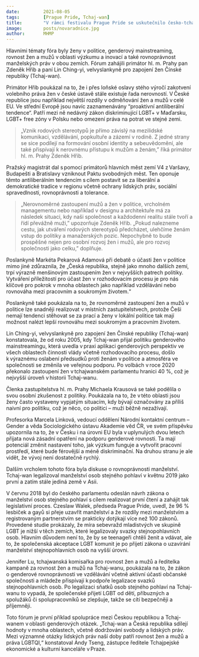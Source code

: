 ```yaml
---
date:         2021-08-05
tags:         [Prague Pride, Tchaj-wan]
title:        "V rámci festivalu Prague Pride se uskutečnilo česko-tchajwanské online fórum o rovnosti mezi ženami a muži"
image: 	      posts/novaradnice.jpg
author:       MHMP
---
```


Hlavními tématy fóra byly ženy v politice, genderový mainstreaming, rovnost žen a mužů v oblasti výzkumu a inovací a také rovnoprávnost manželských práv v obou zemích. Fórum zahájili primátor hl. m. Prahy pan Zdeněk Hřib a paní Lin Ching-yi, velvyslankyně pro zapojení žen Čínské republiky (Tchaj-wan). 

Primátor Hřib poukázal na to, že i přes loňské oslavy stého výročí zakotvení volebního práva žen v české ústavě stále existuje řada nerovností. V České republice jsou například největší rozdíly v odměňování žen a mužů v celé EU. Ve střední Evropě jsou navíc zaznamenávány “proaktivní antiliberální tendence“. Patří mezi ně nedávný zákon diskriminující LGBT+ v Maďarsku, LGBT+ free zóny v Polsku nebo omezení práva na potrat ve stejné zemi. 

> „Vznik rodových stereotypů je přímo závislý na mezilidské komunikaci, vzdělávání, popkultuře a zázemí v rodině.  Z jedné strany se sice podílejí na formování osobní identity a sebeuvědomění, ale také přispívají k nerovnému přístupu k mužům a ženám,” říká primátor hl. m. Prahy Zdeněk Hřib.   

Pražský magistrát dal s pomocí primátorů hlavních měst zemí V4 z Varšavy, Budapešti a Bratislavy vzniknout Paktu svobodných měst. Ten oponuje těmto antiliberálním tendencím s cílem postavit se za liberální a demokratické tradice v regionu včetně ochrany lidských práv, sociální spravedlnosti, rovnoprávnosti a tolerance. 

> „Nerovnoměrné zastoupení mužů a žen v politice, vrcholném managementu nebo například v designu a architektuře má za následek situaci, kdy naši společnost a každodenní realitu stále tvoří a řídí převážně muži,” upozorňuje Zdeněk Hřib. „Pokud nalezneme cestu, jak utváření rodových stereotypů předcházet, ulehčíme ženám vstup do politiky a manažerských pozic. Nepochybně to bude prospěšné nejen pro osobní rozvoj žen i mužů, ale pro rozvoj společnosti jako celku,” doplňuje.   

Poslankyně Markéta Pekarová Adamová při debatě o účasti žen v politice mimo jiné zdůraznila, že „Česká republika, stejně jako mnoho dalších zemí, trpí výrazně menšinovým zastoupením žen v nejvyšších patrech politiky. Vytváření příležitostí pro účast žen v rozhodovacím procesu je pro nás klíčové pro pokrok v mnoha oblastech jako například vzdělávání nebo rovnováha mezi pracovním a soukromým životem.“ 

Poslankyně také poukázala na to, že rovnoměrné zastoupení žen a mužů v politice lze snadněji realizovat v místních zastupitelstvech, protože Češi nemají tendenci stěhovat se za prací a ženy v lokální politice tak mají možnost nalézt lepší rovnováhu mezi soukromým a pracovním životem. 

Lin Ching-yi, velvyslankyně pro zapojení žen Čínské republiky (Tchaj-wan) konstatovala, že od roku 2005, kdy Tchaj-wan přijal politiku genderového mainstreamingu, která uvedla v praxi aplikaci genderových perspektiv ve všech oblastech činnosti vlády včetně rozhodovacího procesu, došlo k výraznému oslabení předsudků proti ženám v politice a atmosféra ve společnosti se změnila ve veřejnou podporu. Po volbách v roce 2020 překonalo zastoupení žen v tchajwanském parlamentu hranici 40 %, což je nejvyšší úroveň v historii Tchaj-wanu. 

Členka zastupitelstva hl. m. Prahy Michaela Krausová se také podělila o svou osobní zkušenost z politiky. Poukázala na to, že v této oblasti jsou ženy často vystaveny vypjatým situacím, kdy bývají označovány za příliš naivní pro politiku, což je něco, co politici – muži běžně nezažívají. 

Profesorka Marcela Linková, vedoucí oddělení Národní kontaktní centrum – Gender a věda Sociologického ústavu Akademie věd ČR, ve svém příspěvku upozornila na to, že v Česku i na úrovni EU byla v uplynulých dvou letech přijata nová zásadní opatření na podporu genderové rovnosti. Ta mají potenciál změnit nastavení toho, jak výzkum funguje a vytvořit pracovní prostředí, které bude férovější a méně diskriminační. Na druhou stranu je ale vidět, že vývoj není dostatečně rychlý.

Dalším vrcholem tohoto fóra byla diskuse o rovnoprávnosti manželství. Tchaj-wan legalizoval manželství osob stejného pohlaví v květnu 2019 jako první a zatím stále jediná země v Asii. 

V červnu 2018 byl do českého parlamentu odeslán návrh zákona o manželství osob stejného pohlaví s cílem realizovat první čtení a zahájit tak legislativní proces. Czeslaw Walek, předseda Prague Pride, uvedl, že 96 % lesbiček a gayů si přeje uzavřít manželství a že rozdíly mezi manželstvím a registrovaným partnerstvím se prakticky dotýkají více než 100 zákonů. Provedené studie prokázaly, že míra sebevražd mladistvých ve skupině LGBT je nižší v těch zemích, které legalizovaly svazky stejnopohlavních osob. Hlavním důvodem není to, že by se teenageři chtěli ženit a vdávat, ale to, že společenská akceptace LGBT komunit je po přijetí zákona o uzavírání manželství stejnopohlavních osob na vyšší úrovni. 

Jennifer Lu, tchajwanská komisařka pro rovnost žen a mužů a ředitelka kampaně za rovnost žen a mužů na Tchaj-wanu, poukázala na to, že zákon o genderové rovnoprávnosti ve vzdělávání včetně aktivní účasti občanské společnosti a mládeže přispívají k podpoře legalizace svazků stejnopohlavních osob. Po legalizaci sňatků osob stejného pohlaví na Tchaj-wanu to vypadá, že společenské přijetí LGBT od dětí, příbuzných a spolužáků či spolupracovníků se zlepšuje, takže se cítí bezpečněji a příjemněji. 

Toto fórum je první příklad spolupráce mezi Českou republikou a Tchaj-wanem v oblasti genderových otázek. „Tchaj-wan a Česká republika sdílejí hodnoty v mnoha oblastech, včetně dodržování svobody a lidských práv. Mezi významné otázky lidských práv naší doby patří rovnost žen a mužů a práva LGBTQI,“ konstatoval Andy Tseng, zástupce ředitele Tchajpejské ekonomické a kulturní kanceláře v Praze. 
